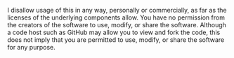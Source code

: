 I disallow usage of this in any way, personally or commercially, as far as the licenses of the underlying components allow.
You have no permission from the creators of the software to use, modify, or share the software. Although a code host such as GitHub may allow you to view and fork the code, this does not imply that you are permitted to use, modify, or share the software for any purpose.
